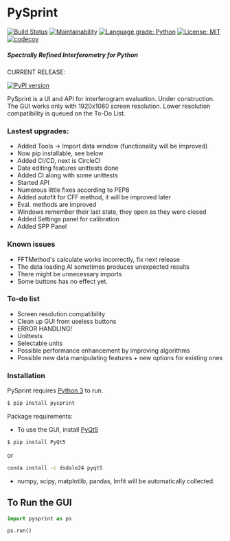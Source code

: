 
# PySprint 
[![Build Status](https://travis-ci.org/Ptrskay3/PySprint.svg?branch=master)](https://travis-ci.org/Ptrskay3/pysprint)
[![Maintainability](https://api.codeclimate.com/v1/badges/4e876c4899af3c4435b0/maintainability)](https://codeclimate.com/github/Ptrskay3/PySprint/maintainability)
[![Language grade: Python](https://img.shields.io/lgtm/grade/python/g/Ptrskay3/PySprint.svg?logo=lgtm&logoWidth=18)](https://lgtm.com/projects/g/Ptrskay3/PySprint/context:python)
[![License: MIT](https://img.shields.io/badge/License-MIT-yellow.svg)](https://opensource.org/licenses/MIT)
[![codecov](https://codecov.io/gh/Ptrskay3/PySprint/branch/master/graph/badge.svg)](https://codecov.io/gh/Ptrskay3/PySprint)



##### Spectrally Refined Interferometry for Python 
CURRENT RELEASE: 

[![PyPI version](https://badge.fury.io/py/pysprint.svg)](https://badge.fury.io/py/pysprint)

PySprint is a UI and API for interferogram evaluation. Under construction.
The GUI works only with 1920x1080 screen resolution. Lower resolution compatibility is queued on the To-Do List.


### Lastest upgrades:
  - Added Tools -> Import data window (functionality will be improved)
  - Now pip installable, see below
  - Added CI/CD, next is CircleCI
  - Data editing features unittests done
  - Added CI along with some unittests
  - Started API
  - Numerous little fixes according to PEP8
  - Added autofit for CFF method, it will be improved later
  - Eval. methods are improved
  - Windows remember their last state, they open as they were closed
  - Added Settings panel for calibration
  - Added SPP Panel

### Known issues
* FFTMethod's calculate works incorrectly, fix next release
* The data loading AI sometimes produces unexpected results
* There might be unnecessary imports
* Some buttons has no effect yet.


### To-do list
* Screen resolution compatibility
* Clean up GUI from useless buttons
* ERROR HANDLING!
* Unittests
* Selectable units
* Possible performance enhancement by improving algorithms
* Possible new data manipulating features + new options for existing ones


### Installation

PySprint requires [Python 3](https://www.python.org/downloads/) to run.

```sh
$ pip install pysprint
```

Package requirements:
* To use the GUI, install [PyQt5](https://pypi.org/project/PyQt5/)
```sh
$ pip install PyQt5
```
or 
```sh
conda install -c dsdale24 pyqt5
```
* numpy, scipy, matplotlib, pandas, lmfit will be automatically collected.


## To Run the GUI
```python
import pysprint as ps

ps.run()
```
